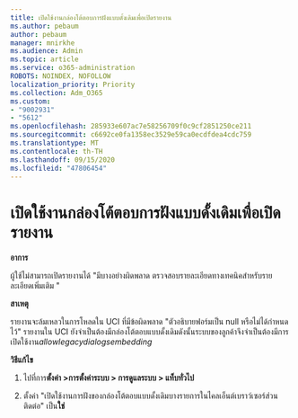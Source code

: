 ```yaml
---
title: เปิดใช้งานกล่องโต้ตอบการฝังแบบดั้งเดิมเพื่อเปิดรายงาน
ms.author: pebaum
author: pebaum
manager: mnirkhe
ms.audience: Admin
ms.topic: article
ms.service: o365-administration
ROBOTS: NOINDEX, NOFOLLOW
localization_priority: Priority
ms.collection: Adm_O365
ms.custom:
- "9002931"
- "5612"
ms.openlocfilehash: 285933e607ac7e58256709f0c9cf2851250ce211
ms.sourcegitcommit: c6692ce0fa1358ec3529e59ca0ecdfdea4cdc759
ms.translationtype: MT
ms.contentlocale: th-TH
ms.lasthandoff: 09/15/2020
ms.locfileid: "47806454"
---
```

# <a name="enable-embedding-legacy-dialogs-to-open-reports"></a>เปิดใช้งานกล่องโต้ตอบการฝังแบบดั้งเดิมเพื่อเปิดรายงาน

**อาการ**

ผู้ใช้ไม่สามารถเปิดรายงานได้ "มีบางอย่างผิดพลาด ตรวจสอบรายละเอียดทางเทคนิคสำหรับรายละเอียดเพิ่มเติม "

**สาเหตุ**

รายงานจะล้มเหลวในการโหลดใน UCI ที่มีข้อผิดพลาด "ตัวอธิบายฟอร์มเป็น null หรือไม่ได้กำหนดไว้" รายงานใน UCI ยังจำเป็นต้องมีกล่องโต้ตอบแบบดั้งเดิมดังนั้นระบบของลูกค้าจึงจำเป็นต้องมีการเปิดใช้งาน*allowlegacydialogsembedding*

**วิธีแก้ไข**

1. ไปที่การ**ตั้งค่า >การตั้งค่าระบบ > การดูแลระบบ > แท็บทั่วไป**

2. ตั้งค่า "เปิดใช้งานการฝังของกล่องโต้ตอบแบบดั้งเดิมบางรายการในไคลเอ็นต์เบราว์เซอร์ส่วนติดต่อ" เป็น**ใช่**
